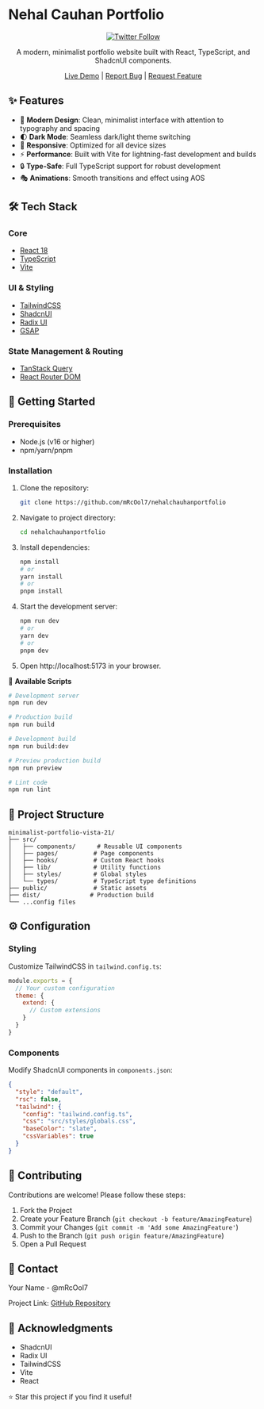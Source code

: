 # Nehal Cauhan Portfolio

<div align="center">

[![Twitter Follow](https://img.shields.io/twitter/follow/nehal_chauhan19?style=social)](https://twitter.com/nehal_chauhan19)

A modern, minimalist portfolio website built with React, TypeScript, and ShadcnUI components.

[Live Demo](https://your-portfolio-url.com) | [Report Bug](https://github.com/mRcOol7/nehalchauhanportfolio/issues) | [Request Feature](https://github.com/mRcOol7/nehalchauhanportfolio/issues)

</div>

## ✨ Features

- 🎨 **Modern Design**: Clean, minimalist interface with attention to typography and spacing
- 🌓 **Dark Mode**: Seamless dark/light theme switching
- 📱 **Responsive**: Optimized for all device sizes
- ⚡ **Performance**: Built with Vite for lightning-fast development and builds
- 🔒 **Type-Safe**: Full TypeScript support for robust development
- 🎭 **Animations**: Smooth transitions and effect using AOS

## 🛠️ Tech Stack

### Core
- [React 18](https://reactjs.org/)
- [TypeScript](https://www.typescriptlang.org/)
- [Vite](https://vitejs.dev/)

### UI & Styling
- [TailwindCSS](https://tailwindcss.com/)
- [ShadcnUI](https://ui.shadcn.com/)
- [Radix UI](https://www.radix-ui.com/)
- [GSAP](https://greensock.com/gsap/)

### State Management & Routing
- [TanStack Query](https://tanstack.com/query)
- [React Router DOM](https://reactrouter.com/)
## 🚀 Getting Started

### Prerequisites

- Node.js (v16 or higher)
- npm/yarn/pnpm

### Installation

1. Clone the repository:
   ```bash
   git clone https://github.com/mRcOol7/nehalchauhanportfolio
   ```
2. Navigate to project directory:
   ```bash
   cd nehalchauhanportfolio
   ```
3. Install dependencies:
   ```bash
   npm install
   # or
   yarn install
   # or
   pnpm install
   ```
4. Start the development server:
   ```bash
   npm run dev
   # or
   yarn dev
   # or
   pnpm dev
   ```
5. Open http://localhost:5173 in your browser.

📝 **Available Scripts**
```bash
# Development server
npm run dev

# Production build
npm run build

# Development build
npm run build:dev

# Preview production build
npm run preview

# Lint code
npm run lint
```

## 📁 Project Structure

```plaintext
minimalist-portfolio-vista-21/
├── src/
│   ├── components/      # Reusable UI components
│   ├── pages/          # Page components
│   ├── hooks/          # Custom React hooks
│   ├── lib/            # Utility functions
│   ├── styles/         # Global styles
│   └── types/          # TypeScript type definitions
├── public/             # Static assets
├── dist/              # Production build
└── ...config files
```

## ⚙️ Configuration

### Styling
Customize TailwindCSS in `tailwind.config.ts`:
```javascript
module.exports = {
  // Your custom configuration
  theme: {
    extend: {
      // Custom extensions
    }
  }
}
```

### Components
Modify ShadcnUI components in `components.json`:
```json
{
  "style": "default",
  "rsc": false,
  "tailwind": {
    "config": "tailwind.config.ts",
    "css": "src/styles/globals.css",
    "baseColor": "slate",
    "cssVariables": true
  }
}
```

## 🤝 Contributing

Contributions are welcome! Please follow these steps:
1. Fork the Project
2. Create your Feature Branch (`git checkout -b feature/AmazingFeature`)
3. Commit your Changes (`git commit -m 'Add some AmazingFeature'`)
4. Push to the Branch (`git push origin feature/AmazingFeature`)
5. Open a Pull Request

## 👥 Contact

Your Name - @mRcOol7

Project Link: [GitHub Repository](https://github.com/mRcOol7/nehalchauhanportfolio)

## 🙏 Acknowledgments

- ShadcnUI
- Radix UI
- TailwindCSS
- Vite
- React

⭐️ Star this project if you find it useful!
